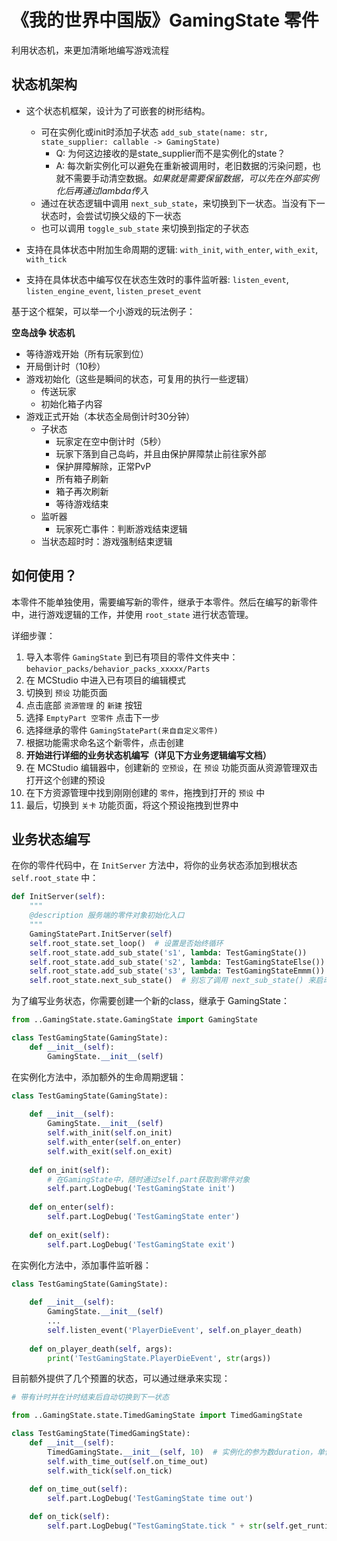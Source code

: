 # 《我的世界中国版》GamingState 零件

利用状态机，来更加清晰地编写游戏流程

## 状态机架构

- 这个状态机框架，设计为了可嵌套的树形结构。
  - 可在实例化或init时添加子状态 `add_sub_state(name: str, state_supplier: callable -> GamingState)`
    - Q: 为何这边接收的是state_supplier而不是实例化的state？
    - A: 每次新实例化可以避免在重新被调用时，老旧数据的污染问题，也就不需要手动清空数据。_如果就是需要保留数据，可以先在外部实例化后再通过lambda传入_
  - 通过在状态逻辑中调用 `next_sub_state`，来切换到下一状态。当没有下一状态时，会尝试切换父级的下一状态
  - 也可以调用 `toggle_sub_state` 来切换到指定的子状态

- 支持在具体状态中附加生命周期的逻辑: `with_init`, `with_enter`, `with_exit`, `with_tick`

- 支持在具体状态中编写仅在状态生效时的事件监听器: `listen_event`, `listen_engine_event`, `listen_preset_event`

基于这个框架，可以举一个小游戏的玩法例子：

**空岛战争 状态机**

- 等待游戏开始（所有玩家到位）
- 开局倒计时（10秒）
- 游戏初始化（这些是瞬间的状态，可复用的执行一些逻辑）
  - 传送玩家
  - 初始化箱子内容
- 游戏正式开始（本状态全局倒计时30分钟）
  - 子状态
    - 玩家定在空中倒计时（5秒）
    - 玩家下落到自己岛屿，并且由保护屏障禁止前往家外部
    - 保护屏障解除，正常PvP
    - 所有箱子刷新
    - 箱子再次刷新
    - 等待游戏结束
  - 监听器
    - 玩家死亡事件：判断游戏结束逻辑
  - 当状态超时时：游戏强制结束逻辑

## 如何使用？

本零件不能单独使用，需要编写新的零件，继承于本零件。然后在编写的新零件中，进行游戏逻辑的工作，并使用 `root_state` 进行状态管理。

详细步骤：

1. 导入本零件 `GamingState` 到已有项目的零件文件夹中：`behavior_packs/behavior_packs_xxxxx/Parts`
2. 在 MCStudio 中进入已有项目的编辑模式
3. 切换到 `预设` 功能页面
4. 点击底部 `资源管理` 的 `新建` 按钮
5. 选择 `EmptyPart 空零件` 点击下一步
6. 选择继承的零件 `GamingStatePart(来自自定义零件)`
7. 根据功能需求命名这个新零件，点击创建
8. **开始进行详细的业务状态机编写（详见下方业务逻辑编写文档）**
9. 在 MCStudio 编辑器中，创建新的 `空预设`，在 `预设` 功能页面从资源管理双击打开这个创建的预设
10. 在下方资源管理中找到刚刚创建的 `零件`，拖拽到打开的 `预设` 中
11. 最后，切换到 `关卡` 功能页面，将这个预设拖拽到世界中

## 业务状态编写

在你的零件代码中，在 `InitServer` 方法中，将你的业务状态添加到根状态 `self.root_state` 中：

```python
def InitServer(self):
    """
    @description 服务端的零件对象初始化入口
    """
    GamingStatePart.InitServer(self)
    self.root_state.set_loop()  # 设置是否始终循环
    self.root_state.add_sub_state('s1', lambda: TestGamingState())
    self.root_state.add_sub_state('s2', lambda: TestGamingStateElse())
    self.root_state.add_sub_state('s3', lambda: TestGamingStateEmmm())
    self.root_state.next_sub_state()  # 别忘了调用 next_sub_state() 来启动子状态
```

为了编写业务状态，你需要创建一个新的class，继承于 GamingState：

```python
from ..GamingState.state.GamingState import GamingState

class TestGamingState(GamingState):
    def __init__(self):
        GamingState.__init__(self)
```

在实例化方法中，添加额外的生命周期逻辑：

```python
class TestGamingState(GamingState):
    
    def __init__(self):
        GamingState.__init__(self)
        self.with_init(self.on_init)
        self.with_enter(self.on_enter)
        self.with_exit(self.on_exit)
        
    def on_init(self):
        # 在GamingState中，随时通过self.part获取到零件对象
        self.part.LogDebug('TestGamingState init')
        
    def on_enter(self):
        self.part.LogDebug('TestGamingState enter')
        
    def on_exit(self):
        self.part.LogDebug('TestGamingState exit')
```

在实例化方法中，添加事件监听器：

```python
class TestGamingState(GamingState):
    
    def __init__(self):
        GamingState.__init__(self)
        ...
        self.listen_event('PlayerDieEvent', self.on_player_death)
        
    def on_player_death(self, args):
        print('TestGamingState.PlayerDieEvent', str(args))
```

目前额外提供了几个预置的状态，可以通过继承来实现：

```python
# 带有计时并在计时结束后自动切换到下一状态

from ..GamingState.state.TimedGamingState import TimedGamingState

class TestGamingState(TimedGamingState):
    def __init__(self):
        TimedGamingState.__init__(self, 10)  # 实例化的参为数duration，单位秒，类型为float
        self.with_time_out(self.on_time_out)
        self.with_tick(self.on_tick)
    
    def on_time_out(self):
        self.part.LogDebug('TestGamingState time out')

    def on_tick(self):
        self.part.LogDebug("TestGamingState.tick " + str(self.get_runtime_state_name()) + " " + str(self.get_formatted_time_left()))
```